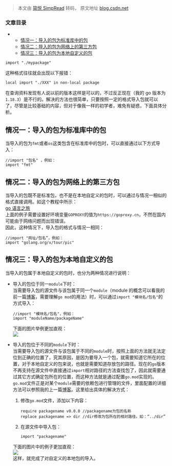 > 本文由 [简悦 SimpRead](http://ksria.com/simpread/) 转码， 原文地址 [blog.csdn.net](https://blog.csdn.net/asafield/article/details/126610886)

### 文章目录

*   *   [情况一：导入的包为标准库中的包](#_10)
    *   [情况二：导入的包为网络上的第三方包](#_17)
    *   [情况三：导入的包为本地自定义的包](#_26)

`import "./mypackage"`

这种格式往往就会出现以下报错：

```
local import "./XXX" in non-local package

```

在查询资料发现有人说以前的版本这样是可以的，不过反正现在（我的 go 版本为`1.18.3`）是不行的。解决的方法也很简单，只要按照一定的格式导入包就可以了，尽管是比较基础的内容，但对于像我一样的初学者，难免有疑惑，下面具体分析。

情况一：导入的包为标准库中的包
---------------

当导入的包为`fmt`或者`os`这类包含在标准库中的包时，可以直接通过以下方式导入：

```
//import "包名" ，例如：
import "fmt"

```

情况二：导入的包为网络上的第三方包
-----------------

当导入的包既不是标准包，也不是在本地自定义的包时，可以通过与情况一相似的格式直接调用。如这个教程中所示：  
[go 语言之旅](https://tour.go-zh.org/moretypes/18)  
上面的例子需要设置好环境变量`GOPROXY`的值为`https://goproxy.cn`，不然在国内可能由于网络问题而出现错误。  
因此，这种情况下，导入包的格式与情况一相同：

```
//import "网址/包名”，例如：
import "golang.org/x/tour/pic"

```

情况三：导入的包为本地自定义的包
----------------

当导入的包属于本地自定义的包时，也分为两种情况进行说明：

*   导入的包位于同一`module`下时：  
    当需要导入包的源文件与该包属于同一个`module`（module 的概念可以看我的前一篇[博客](https://blog.csdn.net/asafield/article/details/126587525?spm=1001.2014.3001.5501)，需要理解`go mod`的用法）时，可以通过`import "模块名/包名"`的方式导入：
    
    ```
    //import "模块名/包名"，例如：
    import "moduleName/packageName"
    
    ```
    
    下面的图片举例更加直观：  
    ![](https://img-blog.csdnimg.cn/37df246563504652aa0407fcdde06a99.jpeg#pic_center)
*   导入的包位于不同的`module`下时：  
    当需要导入包的源文件与该包属于不同的`module`时，按照上面的方法就无法定位到正确的位置了，究其原因，是因为要导入一个包，就需要知道它所在的位置，对于本地自定义的包来说，也就是需要知道存放包的路径。现在的`go`版本不再支持在源文件中直接通过`import`相对路径的方法查找包了，因此就需要通过其它方式确定包所在的位置，而这种方法就是通过配置`go.mod`实现的。  
    `go.mod`文件正是对某个`module`需要的依赖包进行管理的文件，里面配置的详细方法可以参照我的上一篇[博客](https://blog.csdn.net/asafield/article/details/126587525?spm=1001.2014.3001.5501)。这里给出具体的解决方式：
    
    1.  修改`go.mod`文件，添加以下内容：
        
        ```
        require packagename v0.0.0 //packagename为包的名称
        replace packagename => dir //dir修改为包所在的相对路径。如：“../dir”
        
        ```
        
    2.  在源文件中导入包：
        
        ```
        import "packagename"
        
        ```
        
    
    下面的图片中的例子更加直观：  
    ![](https://img-blog.csdnimg.cn/875104f9319047a486856155b8ff061d.jpeg#pic_center)  
    这样，就完成了对自定义的本地包的导入。
